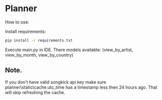 # Planner

How to use:

Install requirements:
```bash
pip install -r requirements.txt
```

Execute main.py in IDE. There models available: (view_by_artist, view_by_month, view_by_country) 


## Note.
If you don't have valid songkick api key make sure  planner\static\cache.utc_time
has a timestamp less then 24 hours ago. That will skip refreshing the cache.



